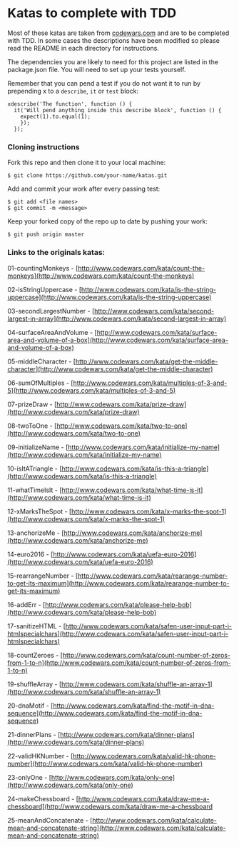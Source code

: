 # Katas to complete with TDD

Most of these katas are taken from [codewars.com](codewars.com) and are to be completed with TDD. In some cases the descriptions have been modified so please read the README in each directory for instructions.

The dependencies you are likely to need for this project are listed in the package.json file. You will need to set up your tests yourself.

Remember that you can pend a test if you do not want it to run by prepending x to a `describe`, `it` or `test` block:

```
xdescribe('The function', function () {
  it('Will pend anything inside this describe block', function () {
    expect(1).to.equal(1);
    });
  });
```

### Cloning instructions

Fork this repo and then clone it to your local machine:

```
$ git clone https://github.com/your-name/katas.git
```

Add and commit your work after every passing test:

```
$ git add <file names>
$ git commit -m <message>
```

Keep your forked copy of the repo up to date by pushing your work:

```
$ git push origin master
```

### Links to the originals katas:

01-countingMonkeys - [http://www.codewars.com/kata/count-the-monkeys](http://www.codewars.com/kata/count-the-monkeys)

02-isStringUppercase - [http://www.codewars.com/kata/is-the-string-uppercase](http://www.codewars.com/kata/is-the-string-uppercase)

03-secondLargestNumber - [http://www.codewars.com/kata/second-largest-in-array](http://www.codewars.com/kata/second-largest-in-array)

04-surfaceAreaAndVolume - [http://www.codewars.com/kata/surface-area-and-volume-of-a-box](http://www.codewars.com/kata/surface-area-and-volume-of-a-box)

05-middleCharacter - [http://www.codewars.com/kata/get-the-middle-character](http://www.codewars.com/kata/get-the-middle-character)

06-sumOfMultiples - [http://www.codewars.com/kata/multiples-of-3-and-5](http://www.codewars.com/kata/multiples-of-3-and-5)

07-prizeDraw - [http://www.codewars.com/kata/prize-draw](http://www.codewars.com/kata/prize-draw)

08-twoToOne - [http://www.codewars.com/kata/two-to-one](http://www.codewars.com/kata/two-to-one)

09-initializeName - [http://www.codewars.com/kata/initialize-my-name](http://www.codewars.com/kata/initialize-my-name)

10-isItATriangle - [http://www.codewars.com/kata/is-this-a-triangle](http://www.codewars.com/kata/is-this-a-triangle)

11-whatTimeIsIt - [http://www.codewars.com/kata/what-time-is-it](http://www.codewars.com/kata/what-time-is-it)

12-xMarksTheSpot - [http://www.codewars.com/kata/x-marks-the-spot-1](http://www.codewars.com/kata/x-marks-the-spot-1)

13-anchorizeMe - [http://www.codewars.com/kata/anchorize-me](http://www.codewars.com/kata/anchorize-me)

14-euro2016 - [http://www.codewars.com/kata/uefa-euro-2016](http://www.codewars.com/kata/uefa-euro-2016)

15-rearrangeNumber - [http://www.codewars.com/kata/rearange-number-to-get-its-maximum](http://www.codewars.com/kata/rearange-number-to-get-its-maximum)

16-addErr - [http://www.codewars.com/kata/please-help-bob](http://www.codewars.com/kata/please-help-bob)

17-sanitizeHTML - [http://www.codewars.com/kata/safen-user-input-part-i-htmlspecialchars](http://www.codewars.com/kata/safen-user-input-part-i-htmlspecialchars)

18-countZeroes - [http://www.codewars.com/kata/count-number-of-zeros-from-1-to-n](http://www.codewars.com/kata/count-number-of-zeros-from-1-to-n)

19-shuffleArray - [http://www.codewars.com/kata/shuffle-an-array-1](http://www.codewars.com/kata/shuffle-an-array-1)

20-dnaMotif - [http://www.codewars.com/kata/find-the-motif-in-dna-sequence](http://www.codewars.com/kata/find-the-motif-in-dna-sequence)

21-dinnerPlans - [http://www.codewars.com/kata/dinner-plans](http://www.codewars.com/kata/dinner-plans)

22-validHKNumber - [http://www.codewars.com/kata/valid-hk-phone-number](http://www.codewars.com/kata/valid-hk-phone-number)

23-onlyOne - [http://www.codewars.com/kata/only-one](http://www.codewars.com/kata/only-one)

24-makeChessboard - [http://www.codewars.com/kata/draw-me-a-chessboard](http://www.codewars.com/kata/draw-me-a-chessboard

25-meanAndConcatenate - [http://www.codewars.com/kata/calculate-mean-and-concatenate-string](http://www.codewars.com/kata/calculate-mean-and-concatenate-string)
